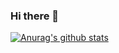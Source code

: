 ### Hi there 👋

 [![Anurag's github stats](https://github-readme-stats.vercel.app/api?username=Philex5)](https://github.com/Philex5/github-readme-stats)
